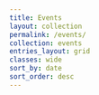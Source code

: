 ```yaml
---
title: Events
layout: collection
permalink: /events/
collection: events
entries_layout: grid
classes: wide
sort_by: date
sort_order: desc
---
```

